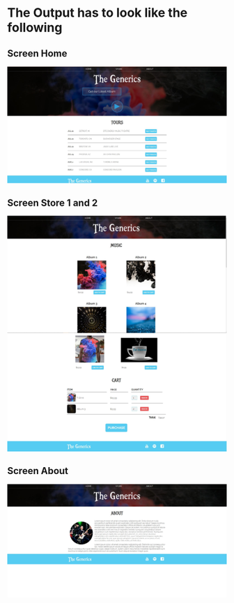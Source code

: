 # The Output has to look like the following 

## Screen Home 

![Screen 1](/exercise/ScreenShots/Screen1.JPG)

## Screen Store 1 and 2 

![Screen 1](/exercise/ScreenShots/Screen2-1.JPG)
![Screen 1](/exercise/ScreenShots/Screen2-2.JPG)

## Screen About 

![Screen 1](/exercise/ScreenShots/Screen3.JPG)